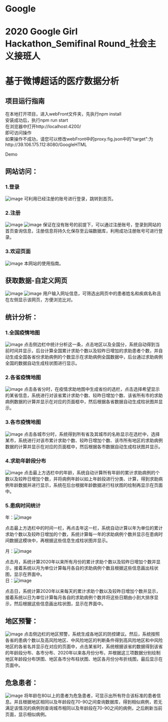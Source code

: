 # Google
# 2020 Google Girl Hackathon_Semifinal Round_社会主义接班人
# 基于微博超话的医疗数据分析
## 项目运行指南
在本地打开项目，进入webFront文件夹，先执行npm install  
安装成功后，执行npm run start  
在浏览器中打开http://localhost:4200/  
即可访问操作  
如果操作不成功，请您可以修改webFront中的proxy.fig.json中的"target":为http://39.106.175.112:8080/GoogleHTML  

Demo
## 网站访问：
### 1.登录 
![image](https://github.com/nagidvil/Google/blob//master/images/log.png)
可利用已经注册的账号进行登录，跳转到首页。
### 2.注册
![image](https://github.com/nagidvil/Google/blob/master/images/regist.png)
![image](https://github.com/nagidvil/Google/blob/master/images/regist_sucess.png)
保证在没有账号的前提下，可以通过注册账号，登录到网站的首页查询信息，注册信息将持久化保存至云端数据库，利用成功注册账号可进行登录。
### 3.欢迎页面
![image](https://github.com/nagidvil/Google/blob/master/images/weclome.png) 
本网站的使用指南。
## 获取数据-自定义网页
![image](https://github.com/nagidvil/Google/blob/master/images/self.png)
![image](https://github.com/nagidvil/Google/blob/master/images/self_get.png)
 用户输入网址信息，可筛选出网页中的患者姓名和疾病名称且在左侧显示该网页，方便浏览比对。
## 统计分析：
### 1.全国疫情地图
![image](https://github.com/nagidvil/Google/blob/master/images/statistic1.png)
点击侧边栏中统计分析这一条，点击地区以及全国分，系统自动得到当前时间并显示，后台计算全国累计求助个数以及较昨日增加的求助患者个数，并自动生成全国各省份求助病例的个数显示在求助病例全国数据中，后台通过求助病例全国的数据自动生成柱状图进行显示。
### 2.各省疫情地图
![image](https://github.com/nagidvil/Google/blob/master/images/statistic2.png)
点击各省分时，在疫情求助地图中生成省份的选栏，点击选择希望显示的某省信息，系统进行对该省累计求助个数、较昨日增加个数、该省所有市的求助病例数据的计算并显示在对应的页面框中，然后根据各省数据自动生成柱状图并显示。
### 3.各市疫情地图
![image](https://github.com/nagidvil/Google/blob/master/images/statistic3.png)
点击各城市分时，系统得到所有省及其城市的名称显示在选栏中，选择某市，系统进行对该市累计求助个数、较昨日增加个数、该市所有地区的求助病例数据的计算并显示在对应的页面框中，然后根据各市数据自动生成柱状图并显示。
### 4.求助年龄段分布
![image](https://github.com/nagidvil/Google/blob/master/images/statistic4.png)
点击最上方选栏中的年龄，系统自动计算所有年龄的累计求助病例的个数以及较昨日增加个数，并将病例年龄以如上年龄段进行分类、计算，得到求助病例年龄数据并进行显示，系统在后台根据年龄数据进行柱状图的绘制再显示在页面中。
### 5.患病时间统计
年：![image](https://github.com/nagidvil/Google/blob/master/images/statistic5.png)
 
点击最上方选栏中的时间一栏，再点击年这一栏，系统自动计算以年为单位的累计求助个数以及较昨日增加的个数，系统计算每一年的求助病例个数并显示在患病时间数据这模块中，再根据这些信息生成柱状图并显示。        
  
月：![image](https://github.com/nagidvil/Google/blob/master/images/statistic6.png)
 
点击月，系统计算2020年以来所有月份的累计求助个数以及较昨日增加个数并显示，接着系统以月为单位计算每月各自的求助病例个数且根据这些信息画出柱状图，显示在界面中。  
日：![image](https://github.com/nagidvil/Google/blob/master/images/statistic7.png)
 
点击日，系统计算2020年以来每天的累计求助个数以及较昨日增加个数并显示，接着系统以日为单位计算每月各自的求助病例个数并将这些日期由小到大排序显示，然后根据这些信息画出柱状图，显示在界面中。
## 地区预警：
 ![image](https://github.com/nagidvil/Google/blob/master/images/region.png)
点击侧边栏的地区预警，系统生成各地区的防控建议。然后，系统按照各省的患病个数以及高风险地区、中风险地区的判断条件得到高风险地区和中风险地区的各省名并显示在对应的页面中，点击某省时，系统根据该省的数据得到该省的年龄段分布、各市分布、2020年以来各月份分布，并根据这三项数据分别绘制地区年龄段分布饼图、地区各市分布柱状图、地区各月份分布折线图，最后显示在页面中。
## 危急患者：
![image](https://github.com/nagidvil/Google/blob/master/images/critical_patient.png)
将年龄在80以上的患者为危急患者，可显示出所有符合该标准的患者信息。并且根据地区相同以及年龄段在70-90之间查询数据库，得到相似病例，若无满足该情况的病例则查询城市相同以及年龄段在70-90之间的病例，之后刷新当前页面，显示相似病例。

